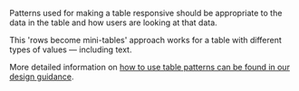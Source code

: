 Patterns used for making a table responsive should be appropriate to the data in the table and how users are looking at that data.

This 'rows become mini-tables' approach works for a table with different types of values &mdash; including text.

More detailed information on <a href="https://coop-design-manual.herokuapp.com/styles/tables/index.html">how to use table patterns can be found in our design guidance</a>.
